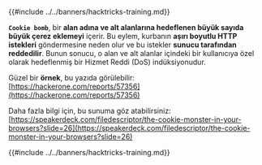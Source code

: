 {{#include ../../banners/hacktricks-training.md}}

**`Cookie bomb`**, bir **alan adına ve alt alanlarına hedeflenen büyük sayıda büyük çerez eklemeyi** içerir. Bu eylem, kurbanın **aşırı boyutlu HTTP istekleri** göndermesine neden olur ve bu istekler **sunucu tarafından reddedilir**. Bunun sonucu, o alan ve alt alanlar içindeki bir kullanıcıya özel olarak hedeflenmiş bir Hizmet Reddi (DoS) indüksiyonudur.

Güzel bir **örnek**, bu yazıda görülebilir: [https://hackerone.com/reports/57356](https://hackerone.com/reports/57356)

Daha fazla bilgi için, bu sunuma göz atabilirsiniz: [https://speakerdeck.com/filedescriptor/the-cookie-monster-in-your-browsers?slide=26](https://speakerdeck.com/filedescriptor/the-cookie-monster-in-your-browsers?slide=26)

{{#include ../../banners/hacktricks-training.md}}
